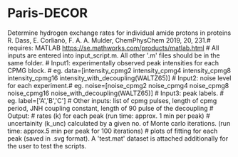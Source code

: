 # Paris-DECOR
Determine hydrogen exchange rates for individual amide protons in proteins
R. Dass, E. Corlianò, F. A. A. Mulder, ChemPhysChem 2019, 20, 231.# requires: MATLAB https://se.mathworks.com/products/matlab.html # All inputs are entered into input_script.m. All other '.m' files should be in the same folder. # Input1: experimentally observed peak intensities for each CPMG block. # eg. data=[intensity_cpmg2 intensity_cpmg4 intensity_cpmg8 intensity_cpmg16 intensity_with_decoupling(WALTZ65)] # Input2: noise level for each experiment.# eg. noise=[noise_cpmg2 noise_cpmg4 noise_cpmg8 noise_cpmg16 noise_with_decoupling(WALTZ65)] # Input3: peak labels. # eg. label=['A','B','C'] # Other inputs: list of cpmg pulses,  length of cpmg period, JNH coupling constant, length of 90 pulse of the decoupling # Output: # rates (k) for each peak (run time: approx. 1 min per peak) # uncertainity (k_unc) calculated by a given no. of Monte carlo iterations. (run time: approx.5 min per peak for 100 iterations) # plots of fitting for each peak (saved in .svg format). A 'test.mat' dataset is attached additionally for the user to test the scripts.
